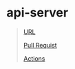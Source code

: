 # api-server

> [URL](https://api-server-aaog.onrender.com/)
> 
> [Pull Requist](https://github.com/ehabsalhi/api-server/pull/1)
> 
> [Actions](https://github.com/ehabsalhi/api-server/actions)
